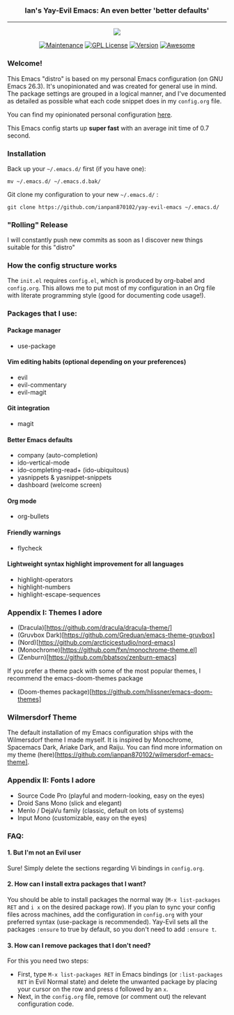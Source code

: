 <h3 align="center">Ian's Yay-Evil Emacs: An even better 'better defaults'</h3>
<hr/>

<p align="center">
  <img src="https://upload.wikimedia.org/wikipedia/commons/thumb/0/08/EmacsIcon.svg/120px-EmacsIcon.svg.png" />
</p>

<p align="center">
<a href="https://github.com/ianpan870102/.emacs.d"><img src="https://img.shields.io/badge/Maintained%3F-yes-green.svg" alt="Maintenance"></a>
<a href="https://www.gnu.org/licenses/gpl-3.0"><img src="https://img.shields.io/badge/License-GPL%20v3-blue.svg" alt="GPL License"></a>
<a href="https://github.com/ianpan870102/.emacs.d"><img src="https://img.shields.io/github/release/ianpan870102/.emacs.d" alt="Version"></a>
<a href="https://github.com/sindresorhus/awesome"><img src="https://cdn.rawgit.com/sindresorhus/awesome/d7305f38d29fed78fa85652e3a63e154dd8e8829/media/badge.svg" alt="Awesome"></a>
</p>

### Welcome!
This Emacs "distro" is based on my personal Emacs configuration (on GNU Emacs 26.3). It's unopinionated and was created for general use in mind. The package settings are grouped in a logical manner, and I've documented as detailed as possible what each code snippet does in my `config.org` file.


You can find my opinionated personal configuration [here](https://github.com/ianpan870102/.personal-emacs.d).


This Emacs config starts up **super fast** with an average init time of 0.7 second.

### Installation
Back up your `~/.emacs.d/` first (if you have one):

```mv ~/.emacs.d/ ~/.emacs.d.bak/```

Git clone my configuration to your new `~/.emacs.d/` :

```git clone https://github.com/ianpan870102/yay-evil-emacs ~/.emacs.d/```

### "Rolling" Release
I will constantly push new commits as soon as I discover new things suitable for this "distro"

### How the config structure works

The `init.el` requires `config.el`, which is produced by org-babel and `config.org`. This allows me to put most of my configuration in an Org file with literate programming style (good for documenting code usage!).

### Packages that I use:

#### Package manager
- use-package

#### Vim editing habits (optional depending on your preferences)
- evil
- evil-commentary
- evil-magit

#### Git integration
- magit

#### Better Emacs defaults
- company (auto-completion)
- ido-vertical-mode
- ido-completing-read+ (ido-ubiquitous)
- yasnippets & yasnippet-snippets
- dashboard (welcome screen)

#### Org mode
- org-bullets

#### Friendly warnings
- flycheck

#### Lightweight syntax highlight improvement for all languages
- highlight-operators
- highlight-numbers
- highlight-escape-sequences

### Appendix I: Themes I adore
- (Dracula)[https://github.com/dracula/dracula-theme/]
- (Gruvbox Dark)[https://github.com/Greduan/emacs-theme-gruvbox]
- (Nord)[https://github.com/arcticicestudio/nord-emacs]
- (Monochrome)[https://github.com/fxn/monochrome-theme.el]
- (Zenburn)[https://github.com/bbatsov/zenburn-emacs]

If you prefer a theme pack with some of the most popular themes, I recommend the emacs-doom-themes package
- (Doom-themes package)[https://github.com/hlissner/emacs-doom-themes]

### Wilmersdorf Theme
The default installation of my Emacs configuration ships with the Wilmersdorf theme I made myself.
It is inspired by Monochrome, Spacemacs Dark, Ariake Dark, and Raiju.
You can find more information on my theme (here)[https://github.com/ianpan870102/wilmersdorf-emacs-theme].

### Appendix II: Fonts I adore
- Source Code Pro (playful and modern-looking, easy on the eyes)
- Droid Sans Mono (slick and elegant)
- Menlo / DejaVu family (classic, default on lots of systems)
- Input Mono (customizable, easy on the eyes)

### FAQ:
#### 1. But I'm not an Evil user
Sure! Simply delete the sections regarding Vi bindings in `config.org`.

#### 2. How can I install extra packages that I want?
You should be able to install packages the normal way (`M-x list-packages RET` and `i x` on the desired package row). If you plan to sync your config files across machines, add the configuration in `config.org` with your preferred syntax (use-package is recommended). Yay-Evil sets all the packages `:ensure` to true by default, so you don't need to add `:ensure t`.

#### 3. How can I remove packages that I don't need?
For this you need two steps:
- First, type `M-x list-packages RET` in Emacs bindings (or `:list-packages RET` in Evil Normal state) and delete the unwanted package by placing your cursor on the row and press `d` followed by an `x`.
- Next, in the `config.org` file, remove (or comment out) the relevant configuration code.
